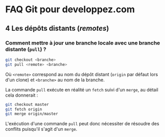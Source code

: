 # FAQ Git pour developpez.com

## 4 Les dépôts distants (*remotes*)

### Comment mettre à jour une branche locale avec une branche distante (`pull`) ?

```bash
git checkout <branche>
git pull <remote> <branche>
```

Où `<remote>` correspond au nom du dépôt distant (`origin` par défaut lors d'un clone) et `<branche>` au nom de la branche.

La commande `pull` exécute en réalité un `fetch` suivi d'un `merge`, au détail cela donnerait :

```bash
git checkout master
git fetch origin
git merge origin/master
```

L'exécution d'une commande `pull` peut donc nécessiter de résoudre des conflits puisqu'il s'agit d'un `merge`.
